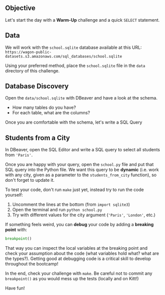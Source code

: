 ## Objective

Let's start the day with a **Warm-Up** challenge and a quick `SELECT` statement.

## Data
We will work with the `school.sqlite` database available at this URL:  
`https://wagon-public-datasets.s3.amazonaws.com/sql_databases/school.sqlite`

Using your preferred method, place the `school.sqlite` file in the `data` directory of this challenge.

## Database Discovery

Open the `data/school.sqlite` with DBeaver and have a look at the schema.

- How many tables do you have?
- For each table, what are the columns?

Once you are comfortable with the schema, let's write a SQL Query

## Students from a City

In DBeaver, open the SQL Editor and write a SQL query to select all students from `'Paris'`.

Once you are happy with your query, open the `school.py` file and put that SQL query into the Python file. We want this query to be **dynamic** (i.e. work with any city, given as a parameter to the `students_from_city` function), so don't forget to update it.

To test your code, don't run `make` just yet, instead try to run the code yourself:

1. Uncomment the lines at the bottom (from `import sqlite3`)
1. Open the terminal and run `python school.py`
1. Try with different values for the city argument (`'Paris'`, `'London'`, etc.)

If something feels weird, you can **debug** your code by adding a **breaking point** with:

```python
breakpoint()
```

That way you can inspect the local variables at the breaking point and check your assumption about the code (what variables hold what? what are the types?). Getting good at debugging code is a critical skill to develop throughout the bootcamp!

In the end, check your challenge with `make`. Be careful not to commit any `breakpoint()` as you would mess up the tests (locally and on Kitt!)

Have fun!
